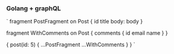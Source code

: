### Golang + graphQL

`
fragment PostFragment on Post {
  id
  title
  body: body
}

fragment WithComments on Post {
  comments {
    id
    email
    name
  }
}

{
  post(id: 5) {
    ...PostFragment
    ...WithComments
  }
}
`

